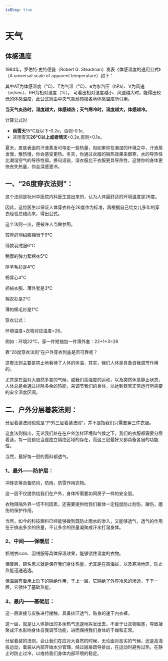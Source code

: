 ```yaml
---
isBlog: true
---
```

# 天气

<Page />

## 体感温度
1984年，罗伯特·史特德曼（Robert G. Steadman）发表《体感温度的通用公式》（A universal scale of apparent temperature）如下：
<lazy-img src="blog/guide/体感温度公式1.png"></lazy-img>

<lazy-img src="blog/guide/体感温度公式2.png"></lazy-img>
其中AT为体感温度（°C）、T为气温（°C）、e为水汽压（hPa）、V为风速（m/sec）、RH为相对湿度（%）。
可看出相对湿度越小、风速越大时，能得出较低的体感温度，此公式则由中央气象局预报各地体感温度所引用。

**当天气炎热时，湿度越大，体感越热；天气寒冷时，湿度越大，体感越冷。**

计算公式时
* **雨雪天**15°C及以下-0.2e，否则-0.1e,
* 非雨雪天**26°C以上或者晴天**+0.2e,否则+0.1e。

夏天，皮肤表面的汗液蒸发可带走一些热量，但如果你在潮湿的环境之中，汗液蒸发慢，散热慢，你会感受更热。冬天，你通过衣服的隔热效果来御寒，水的导热性比潮湿空气的导热性弱。换句话说，湿衣服比干衣服更具导热性，这使你的身体更快丧失热量，你会深感更冷。
## 一、“26度穿衣法则”：
<lazy-img src="blog/guide/26度穿衣法则.jpg" />

这个法则是杭州中医院内科医生提出来的，认为人体最舒适的环境温度是26度。

因此，这位医生以保证人体穿衣处在26度作为标准，再根据自己给女儿多年的穿衣经验总结而来，得出公式。

这个法则一出，便被许人当做参照。

较厚的羽绒服相当于9℃

薄款羽绒服6℃

稍厚的弹力絮棉衣5℃

厚羊毛衫是4℃

棉背心4℃ 

抓绒衣服、薄外套是3℃

棉衣衫是2℃ 

薄的棉毛衫是1℃

穿衣公式：

环境温度+衣物对应温度=26。

例如：环境22℃，穿一件短袖加一件薄外套：22+1+3=26

靠“26度穿衣法则”在户外穿衣到底是否可靠呢？

这套法则主要是禁止地看待了人体的体温，其实，我们人体是具备自我调节作用的。

尤其是在面对大自然多变的气候，或我们高强度的运动，以及突然休息静止状态，人体总是会通过排除多余的热能，来调节我们的身体，以达到器官正常运行所需要的安全温度区间。

## 二、户外分层着装法则：

分层着装法则也就是“户外三层着装法则”，并不是指我们只需要穿三件衣服。

这套法则指出，无论我们处在在户外怎样环境和气候之下，我们的衣服都需要分层着装，每一层都应当是独立隔绝区域的存在，而这三层最好又都具备各自的功能性。

当然，最好每一层的面料都透气。

### 1、最外——防护层：

冲锋衣等具备防风，防雨，防雪作用衣物。

这一层不仅提供给我们在户外，身体所需要如同房子一样的安全层。

衣物阻隔外界一切不利因素，还需要提供给我们躯体一定程度防止刮伤，蹭伤，磨伤的保护作用。

当然，如今的科技面料已经能够做到既防止雨水的渗入，又能够透气，透气的作用在于排出多余的热量，不让多余的热量凝聚成汗水打湿身体。

### 2、中间——保暖层：

抓绒衣icon、羽绒服等具体保温效果，能够锁住温度的衣物。

保暖层，顾名思义就是保存我们身体热量，尤其是在高海拔，以及寒冷地区，防止热能迅速逃逸。

保温层有着承上启下的隔绝作用，于上一层，它隔绝了外界冷风的渗透，于下一层，它锁住了基础热能。

### 3、最内——基础层：

这一层直接与皮肤进行接触，具备排汗透气，贴身的速干内衣裤。

这一层，就是让人体排出的多余热气迅速地挥发出去，不至于让衣物阻塞，导致凝聚成汗水影响身体自我调节功能，进而保持我们身体的干燥和正常。

分层着装的法则，会让我们在应对大自然的时候，无论面对恶劣的气候，还是高海拔运动，着装从内部开始水分管理，经过层层疏导排出，在运动时避免过热，在静止时防止过冷，以维持我们身体内部环境的稳定。

<script setup>
import Page from '@/views/Weather/Index.vue'

</script>

